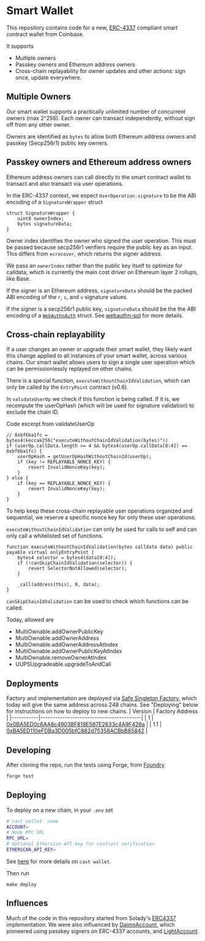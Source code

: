 # Smart Wallet

This repository contains code for a new, [ERC-4337](https://eips.ethereum.org/EIPS/eip-4337) compliant smart contract wallet from Coinbase. 

It supports 
- Multiple owners
- Passkey owners and Ethereum address owners
- Cross-chain replayability for owner updates and other actions: sign once, update everywhere. 

## Multiple Owners
Our smart wallet supports a practically unlimited number of concurrent owners (max 2^256). Each owner can transact independently, without sign off from any other owner. 

Owners are identified as `bytes` to allow both Ethereum address owners and passkey (Secp256r1) public key owners. 

## Passkey owners and Ethereum address owners
Ethereum address owners can call directly to the smart contract wallet to transact and also transact via user operations. 

In the ERC-4337 context, we expect `UserOperation.signature` to be the ABI encoding of a `SignatureWrapper` struct 
```solidity
struct SignatureWrapper {
    uint8 ownerIndex;
    bytes signatureData;
}
```

Owner index identifies the owner who signed the user operation. This must be passed because secp256r1 verifiers require the public key as an input. This differs from `ecrecover`, which returns the signer address.

We pass an `ownerIndex` rather than the public key itself to optimize for calldata, which is currently the main cost driver on Ethereum layer 2 rollups, like Base. 

If the signer is an Ethereum address, `signatureData` should be the packed ABI encoding of the `r`, `s`, and `v` signature values. 

If the signer is a secp256r1 public key, `signatureData` should be the the ABI encoding of a [`WebAuthnAuth`](https://github.com/base-org/webauthn-sol/blob/main/src/WebAuthn.sol#L15-L34) struct. See [webauthn-sol](https://github.com/base-org/webauthn-sol) for more details. 

## Cross-chain replayability 
If a user changes an owner or upgrade their smart wallet, they likely want this change applied to all instances of your smart wallet, across various chains. Our smart wallet allows users to sign a single user operation which can be permissionlessly replayed on other chains. 

There is a special function, `executeWithoutChainIdValidation`, which can only be called by the `EntryPoint` contract (v0.6). 

In `validateUserOp` we check if this function is being called. If it is, we recompute the userOpHash (which will be used for signature validation) to exclude the chain ID. 

Code excerpt from validateUserOp
```solidity
// 0xbf6ba1fc = bytes4(keccak256("executeWithoutChainIdValidation(bytes)"))
if (userOp.callData.length >= 4 && bytes4(userOp.callData[0:4]) == 0xbf6ba1fc) {
    userOpHash = getUserOpHashWithoutChainId(userOp);
    if (key != REPLAYABLE_NONCE_KEY) {
        revert InvalidNonceKey(key);
    }
} else {
    if (key == REPLAYABLE_NONCE_KEY) {
        revert InvalidNonceKey(key);
    }
}
```

To help keep these cross-chain replayable user operations organized and sequential, we reserve a specific nonce key for only these user operations.

`executeWithoutChainIdValidation` can only be used for calls to self and can only call a whitelisted set of functions. 

```solidity
function executeWithoutChainIdValidation(bytes calldata data) public payable virtual onlyEntryPoint {
    bytes4 selector = bytes4(data[0:4]);
    if (!canSkipChainIdValidation(selector)) {
        revert SelectorNotAllowed(selector);
    }

    _call(address(this), 0, data);
}
```

`canSkipChainIdValidation` can be used to check which functions can be called.

Today, allowed are 
- MultiOwnable.addOwnerPublicKey
- MultiOwnable.addOwnerAddress
- MultiOwnable.addOwnerAddressAtIndex
- MultiOwnable.addOwnerPublicKeyAtIndex
- MultiOwnable.removeOwnerAtIndex
- UUPSUpgradeable.upgradeToAndCall

## Deployments
Factory and implementation are deployed via [Safe Singleton Factory](https://github.com/safe-global/safe-singleton-factory), which today will give the same address across 248 chains. See "Deploying" below for instructions on how to deploy to new chains. 
| Version   | Factory Address                        |
|-----------|-----------------------------------------|
| 1 | [0x0BA5ED0c6AA8c49038F819E587E2633c4A9F428a](https://basescan.org/address/0x0BA5ED0c6AA8c49038F819E587E2633c4A9F428a) |
| 1.1 | [0xBA5ED110eFDBa3D005bfC882d75358ACBbB85842](https://basescan.org/address/0xBA5ED110eFDBa3D005bfC882d75358ACBbB85842) |


## Developing 
After cloning the repo, run the tests using Forge, from [Foundry](https://github.com/foundry-rs/foundry?tab=readme-ov-file)
```bash
forge test
```

## Deploying
To deploy on a new chain, in your `.env` set
```bash
#`cast wallet` name
ACCOUNT=
# Node RPC URL
RPC_URL=
# Optional Etherscan API key for contract verification
ETHERSCAN_API_KEY=
```
See [here](https://book.getfoundry.sh/reference/cast/cast-wallet-import) for more details on `cast wallet`.

Then run 
```
make deploy
```

## Influences
Much of the code in this repository started from Solady's [ERC4337](https://github.com/Vectorized/solady/blob/main/src/accounts/ERC4337.sol) implementation. We were also influenced by [DaimoAccount](https://github.com/daimo-eth/daimo/blob/master/packages/contract/src/DaimoAccount.sol), which pioneered using passkey signers on ERC-4337 accounts, and [LightAccount](https://github.com/alchemyplatform/light-account).
